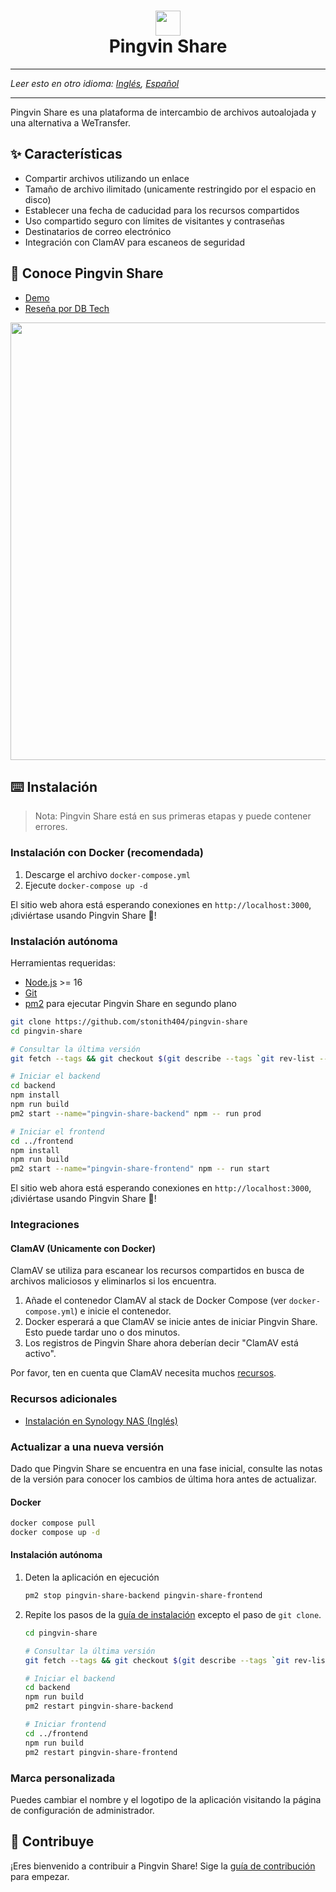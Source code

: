 
# <div align="center"><img  src="https://user-images.githubusercontent.com/58886915/166198400-c2134044-1198-4647-a8b6-da9c4a204c68.svg" width="40"/> </br>Pingvin Share</div>

---

*Leer esto en otro idioma: [Inglés](README.md), [Español](README.es.md)* 

---

Pingvin Share es una plataforma de intercambio de archivos autoalojada y una alternativa a WeTransfer.

## ✨ Características

- Compartir archivos utilizando un enlace
- Tamaño de archivo ilimitado (unicamente restringido por el espacio en disco)
- Establecer una fecha de caducidad para los recursos compartidos
- Uso compartido seguro con límites de visitantes y contraseñas
- Destinatarios de correo electrónico
- Integración con ClamAV para escaneos de seguridad

## 🐧 Conoce Pingvin Share

- [Demo](https://pingvin-share.dev.eliasschneider.com)
- [Reseña por DB Tech](https://www.youtube.com/watch?v=rWwNeZCOPJA)

<img src="https://user-images.githubusercontent.com/58886915/225038319-b2ef742c-3a74-4eb6-9689-4207a36842a4.png" width="700"/>

## ⌨️ Instalación

> Nota: Pingvin Share está en sus primeras etapas y puede contener errores.

### Instalación con Docker (recomendada)

1. Descarge el archivo `docker-compose.yml` 
2. Ejecute `docker-compose up -d`

El sitio web ahora está esperando conexiones en `http://localhost:3000`, ¡diviértase usando Pingvin Share 🐧!

### Instalación autónoma

Herramientas requeridas:

- [Node.js](https://nodejs.org/en/download/) >= 16
- [Git](https://git-scm.com/downloads)
- [pm2](https://pm2.keymetrics.io/) para ejecutar Pingvin Share en segundo plano

```bash
git clone https://github.com/stonith404/pingvin-share
cd pingvin-share

# Consultar la última versión
git fetch --tags && git checkout $(git describe --tags `git rev-list --tags --max-count=1`)

# Iniciar el backend
cd backend
npm install
npm run build
pm2 start --name="pingvin-share-backend" npm -- run prod

# Iniciar el frontend
cd ../frontend
npm install
npm run build
pm2 start --name="pingvin-share-frontend" npm -- run start
```

El sitio web ahora está esperando conexiones en `http://localhost:3000`, ¡diviértase usando Pingvin Share 🐧!

### Integraciones

#### ClamAV (Unicamente con Docker)

ClamAV se utiliza para escanear los recursos compartidos en busca de archivos maliciosos y eliminarlos si los encuentra.

1. Añade el contenedor ClamAV al stack de Docker Compose (ver `docker-compose.yml`) e inicie el contenedor.
2. Docker esperará a que ClamAV se inicie antes de iniciar Pingvin Share. Esto puede tardar uno o dos minutos.
3. Los registros de Pingvin Share ahora deberían decir "ClamAV está activo".

Por favor, ten en cuenta que ClamAV necesita muchos [recursos](https://docs.clamav.net/manual/Installing/Docker.html#memory-ram-requirements).

### Recursos adicionales

- [Instalación en Synology NAS (Inglés)](https://mariushosting.com/how-to-install-pingvin-share-on-your-synology-nas/)

### Actualizar a una nueva versión

Dado que Pingvin Share se encuentra en una fase inicial, consulte las notas de la versión para conocer los cambios de última hora antes de actualizar.

#### Docker

```bash
docker compose pull
docker compose up -d
```

#### Instalación autónoma

1. Deten la aplicación en ejecución
   
   ```bash
   pm2 stop pingvin-share-backend pingvin-share-frontend
   ```

2. Repite los pasos de la [guía de instalación](#instalación-autonoma) excepto el paso de `git clone`.
   
   ```bash
   cd pingvin-share
   
   # Consultar la última versión
   git fetch --tags && git checkout $(git describe --tags `git rev-list --tags --max-count=1`)
   
   # Iniciar el backend
   cd backend
   npm run build
   pm2 restart pingvin-share-backend
   
   # Iniciar frontend
   cd ../frontend
   npm run build
   pm2 restart pingvin-share-frontend
   ```

### Marca personalizada

Puedes cambiar el nombre y el logotipo de la aplicación visitando la página de configuración de administrador.

## 🖤 Contribuye

¡Eres bienvenido a contribuir a Pingvin Share! Sige la [guía de contribución](/CONTRIBUTING.md) para empezar.
